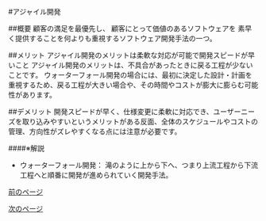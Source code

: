 #アジャイル開発


##概要
顧客の満足を最優先し、
顧客にとって価値のあるソフトウェアを
素早く提供することを何よりも重視するソフトウェア開発手法の一つ。

##メリット
アジャイル開発のメリットは柔軟な対応が可能で開発スピードが早いこと アジャイル開発のメリットは、不具合があったときに戻る工程が少ないことです。 ウォーターフォール開発の場合には、最初に決定した設計・計画を重視するため、戻る工程が大きい場合や、その時間やコストが膨大に膨らむ可能性があります。

##デメリット
開発スピードが早く、仕様変更に柔軟に対応でき、ユーザーニーズを取り込みやすいというメリットがある反面、全体のスケジュールやコストの管理、方向性がズレやすくなる点には注意が必要です。

####※解説
- ウォーターフォール開発：
滝のように上から下へ、つまり上流工程から下流工程へと順番に開発が進められていく開発手法。




[前のページ](./##)
  
[次のページ](./##)  



